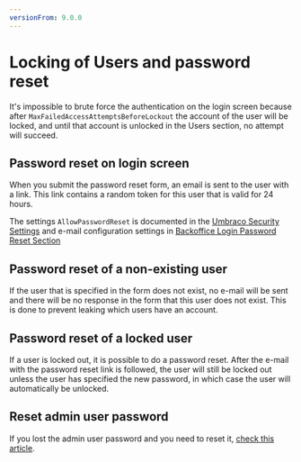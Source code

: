```yaml
---
versionFrom: 9.0.0
---
```


# Locking of Users and password reset

It's impossible to brute force the authentication on the login screen because after `MaxFailedAccessAttemptsBeforeLockout` the account of the user will be locked, and until that account is unlocked in the Users section, no attempt will succeed.

## Password reset on login screen

When you submit the password reset form, an email is sent to the user with a link. This link contains a random token for this user that is valid for 24 hours.

The settings `AllowPasswordReset` is documented in the [Umbraco Security Settings](../Configuration/SecuritySettings/) and e-mail configuration settings in [Backoffice Login Password Reset Section](../../Fundamentals/Backoffice/Login/index.md#password-reset)

## Password reset of a non-existing user

If the user that is specified in the form does not exist, no e-mail will be sent and there will be no response in the form that this user does not exist. This is done to prevent leaking which users have an account.

## Password reset of a locked user

If a user is locked out, it is possible to do a password reset. After the e-mail with the password reset link is followed, the user will still be locked out unless the user has specified the new password, in which case the user will automatically be unlocked.

## Reset admin user password

If you lost the admin user password and you need to reset it, [check this article](reset-admin-password.md).
